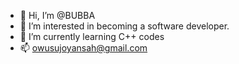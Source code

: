 - 👋 Hi, I’m @BUBBA
- 👀 I’m interested in becoming a software developer.
- 🌱 I’m currently learning C++ codes
- 📫 owusujoyansah@gmail.com

<!---
BUBBA/BUBBA is a ✨ special ✨ repository because its `README.md` (this file) appears on your GitHub profile.
You can click the Preview link to take a look at your changes.
--->
